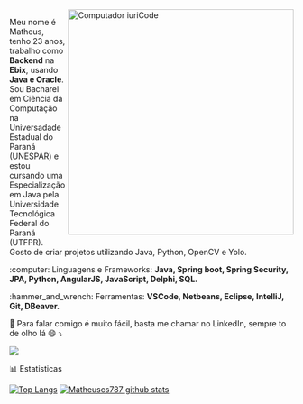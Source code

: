 <img src="https://raw.githubusercontent.com/MicaelliMedeiros/micaellimedeiros/master/image/computer-illustration.png" min-width="400px" max-width="400px" width="400px" align="right" alt="Computador iuriCode">

<p align="left"> 
  Meu nome é Matheus, tenho 23 anos, trabalho como <strong>Backend</strong> na <strong>Ebix</strong>, usando <strong>Java e Oracle</strong>.<br>
  Sou Bacharel em Ciência da Computação na Universadade Estadual do Paraná (UNESPAR)
  e estou cursando uma Especialização em Java pela Universidade Tecnológica Federal do Paraná (UTFPR).<br>
  Gosto de criar projetos utilizando Java, Python, OpenCV e Yolo.
</p>

<p align="left">
  :computer: Linguagens e Frameworks: <strong>Java, Spring boot, Spring Security, JPA, Python, AngularJS, JavaScript, Delphi, SQL.</strong>
</p>

<p align="left">
 :hammer_and_wrench: Ferramentas: <strong>VSCode, Netbeans, Eclipse, IntelliJ, Git, DBeaver.</strong>
</p>

<p align="left">
  💌 Para falar comigo é muito fácil, basta me chamar no LinkedIn, sempre to de olho lá 😄 ⤵️
</p>


<p align="left">

  <a href="https://www.linkedin.com/in/math787/" alt="Linkedin">
  <img src="https://img.shields.io/badge/-Linkedin-0e76a8?style=flat-square&logo=Linkedin&logoColor=white&link=https://www.linkedin.com/in/math787/" /></a>
  
</p>  


<p align="left">
  📊 Estatisticas
  
[![Top Langs](https://github-readme-stats.vercel.app/api/top-langs/?username=Matheuscs787&&langs_count=8&layout=compact&count_private=true&theme=radical)](https://github.com/anuraghazra/github-readme-stats) [![Matheuscs787 github stats](https://github-readme-stats.vercel.app/api?username=Matheuscs787&count_private=true&show_icons=true&theme=radical&custom_title=Stats&include_all_commits=true)](https://github.com/anuraghazra/github-readme-stats)
</p>


